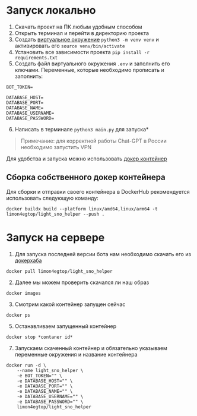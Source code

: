 # Запуск локально
1. Скачать проект на ПК любым удобным способом
2. Открыть терминал и перейти в директорию проекта
3. Создать [виртуальное окружение](https://www.studytonight.com/post/python-virtual-environment-setup-on-mac-osx-easiest-way) `python3 -m venv venv` и активировать его `source venv/bin/activate`
4. Установить все зависимости проекта `pip install -r requirements.txt`
5. Создать файл виртуального окружения `.env` и заполнить его ключами.
Переменные, которые необходимо прописать и заполнить:
```
BOT_TOKEN=

DATABASE_HOST=
DATABASE_PORT=
DATABASE_NAME=
DATABASE_USERNAME=
DATABASE_PASSWORD=

```
6. Написать в терминале `python3 main.py` для запуска*
>Примечание: для корректной работы Chat-GPT в России необходимо запустить VPN

Для удобства и запуска можно использовать [докер контейнер](https://hub.docker.com/repository/docker/limon4egtop/light_sno_helper/general)

## Cборка собственного докер контейнера
Для сборки и отправки своего контейнера в DockerHub рекомендуется использовать следующую команду:
```
docker buildx build --platform linux/amd64,linux/arm64 -t limon4egtop/light_sno_helper --push .
```

# Запуск на сервере
1. Для запуска последней версии бота нам необходимо скачать его из [докерхаба](https://hub.docker.com/repository/docker/limon4egtop/light_sno_helper/general)
```
docker pull limon4egtop/light_sno_helper
```
2. Далее мы можем проверить скачался ли наш образ
```
docker images
```
3. Смотрим какой контейнер запущен сейчас
```
docker ps
```
5. Останавливаем запущенный контейнер
```
docker stop *contaner id*
```
7. Запускаем скаченный контейнер и обязательно указываем переменные окружения и название контейнера
```
docker run -d \
    --name light_sno_helper \
    -e BOT_TOKEN="" \
    -e DATABASE_HOST="" \
    -e DATABASE_PORT="" \
    -e DATABASE_NAME="" \
    -e DATABASE_USERNAME="" \
    -e DATABASE_PASSWORD="" \
    limon4egtop/light_sno_helper
```
